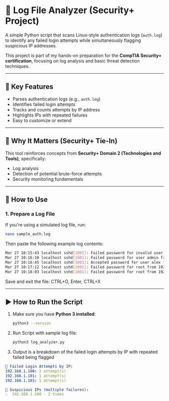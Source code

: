 # 🔐 Log File Analyzer (Security+ Project)

A simple Python script that scans Linux-style authentication logs (`auth.log`) to identify any failed login attempts while simultaneously flagging suspicious IP addresses.

This project is part of my hands-on preparation for the **CompTIA Security+ certification**, focusing on log analysis and basic threat detection techniques.

---

## 📌 Key Features

- Parses authentication logs (e.g., `auth.log`)
- Identifies failed login attempts
- Tracks and counts attempts by IP address
- Highlights IPs with repeated failures
- Easy to customize or extend

---

## 🧠 Why It Matters (Security+ Tie-In)

This tool reinforces concepts from **Security+ Domain 2 (Technologies and Tools)**, specifically:

- Log analysis
- Detection of potential brute-force attempts
- Security monitoring fundamentals

---

## 🚀 How to Use

### 1. Prepare a Log File

If you're using a simulated log file, run:

```bash
nano sample_auth.log
```
Then paste the following example log contents:

```bash
Mar 27 10:15:43 localhost sshd[1001]: Failed password for invalid user root from 192.168.1.100 port 22 ssh2
Mar 27 10:16:10 localhost sshd[1001]: Failed password for user admin from 192.168.1.101 port 22 ssh2
Mar 27 10:16:45 localhost sshd[1001]: Accepted password for user alex from 192.168.1.102 port 22 ssh2
Mar 27 10:17:12 localhost sshd[1001]: Failed password for root from 192.168.1.100 port 22 ssh2
Mar 27 10:18:03 localhost sshd[1001]: Failed password for root from 192.168.1.103 port 22 ssh2
```
Save and exit the file: CTRL+O, Enter, CTRL+X

---

## ▶️ How to Run the Script

1. Make sure you have **Python 3 installed**:
   ```bash
   python3 --version
   ```
   
2. Run Script with sample log file:
   ```bash
   python3 log_analyzer.py
   ```

3. Output is a breakdown of the failed login attempts by IP with repeated failed being flagged
  ```yaml
  🔐 Failed Login Attempts by IP:
  192.168.1.100: 2 attempt(s)
  192.168.1.101: 1 attempt(s)
  192.168.1.103: 1 attempt(s)
  
  🚨 Suspicious IPs (multiple failures):
  ⚠️  192.168.1.100 - 2 times
  ```

